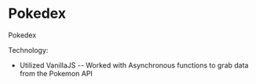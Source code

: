 # Pokedex
Pokedex

Technology: 
- Utilized VanillaJS
-- Worked with Asynchronous functions to grab data from the Pokemon API
